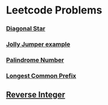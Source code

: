 # Leetcode Problems

### [Diagonal Star](https://github.com/Hrishi2520/JavaProblems/tree/main/LeetCode/src/Diagonal%20Star)
### [Jolly Jumper example](https://github.com/Hrishi2520/JavaProblems/tree/main/LeetCode/src/Jolly%20Jumper%20example)
### [Palindrome Number](https://github.com/Hrishi2520/JavaProblems/tree/main/LeetCode/src/PalindromeNumber)
### [Longest Common Prefix](https://github.com/Hrishi2520/JavaProblems/tree/main/LeetCode/src/longestCommonPrefix)
## [Reverse Integer](https://github.com/Hrishi2520/JavaProblems/tree/main/LeetCode/src/ReverseInteger)
